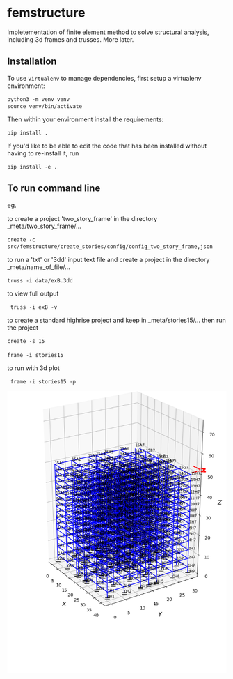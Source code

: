 # femstructure

Impletementation of finite element method to solve structural analysis, including 3d frames and trusses. More later.


## Installation

To use `virtualenv` to manage dependencies, first setup a virtualenv environment:

    python3 -m venv venv
    source venv/bin/activate

Then within your environment install the requirements:

    pip install .

If you'd like to be able to edit the code that has been installed without
having to re-install it, run

    pip install -e .

## To run command line

eg.

to create a project 'two_story_frame' in the directory \_meta/two_story_frame/...

    create -c src/femstructure/create_stories/config/config_two_story_frame,json

to run a 'txt' or '3dd' input text file and create a project in the directory \_meta/name_of_file/...

    truss -i data/exB.3dd
    
 to view full output
 
     truss -i exB -v

to create a standard highrise project and keep in \_meta/stories15/...
then run the project

    create -s 15
    
    frame -i stories15
    
 to run with 3d plot

     frame -i stories15 -p

![plot](/data/stories15.png)


